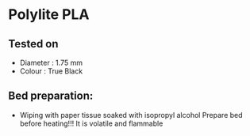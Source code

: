 # Polylite PLA

## Tested on
- Diameter : 1.75 mm
- Colour : True Black

## Bed preparation:
- Wiping with paper tissue soaked with isopropyl alcohol
Prepare bed before heating!!! It is volatile and flammable

